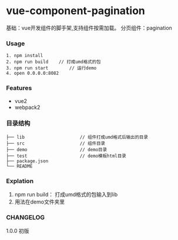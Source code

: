 # vue-component-pagination

基础：vue开发组件的脚手架,支持组件按需加载。
分页组件：pagination

### Usage

```
1. npm install
2. npm run build	// 打成umd格式的包
3. npm run start		// 运行demo
4. open 0.0.0.0:8082
```

### Features

* vue2
* webpack2



### 目录结构
```
├── lib						// 组件打成umd格式后输出的目录
├── src 					// 组件目录
├── demo					// demo目录					
├── test					// demo模板html目录				
├── package.json
└── README
```

### Explation

1. npm run build： 打成umd格式的包输入到lib
2. 用法在demo文件夹里

### CHANGELOG

1.0.0  初版
